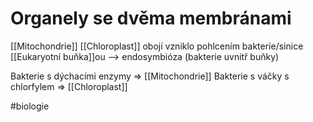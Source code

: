 # Organely se dvěma membránami
[[Mitochondrie]]
[[Chloroplast]]
obojí vzniklo pohlcením bakterie/sinice [[Eukaryotní buňka]]ou --> endosymbióza (bakterie uvnitř buňky) 

Bakterie s dýchacími enzymy => [[Mitochondrie]]
Bakterie s váčky s chlorfylem => [[Chloroplast]]

#biologie 
